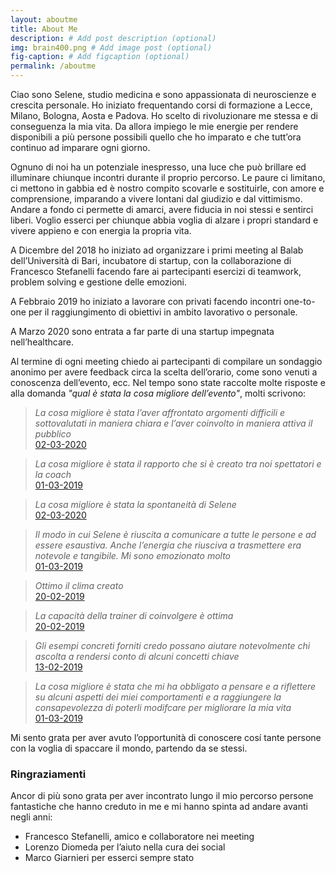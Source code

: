 ```yaml
---
layout: aboutme
title: About Me
description: # Add post description (optional)
img: brain400.png # Add image post (optional)
fig-caption: # Add figcaption (optional)
permalink: /aboutme
---
```

Ciao sono Selene, studio medicina e sono appassionata di neuroscienze e crescita personale. Ho iniziato frequentando corsi di formazione a Lecce, Milano, Bologna, Aosta e Padova. Ho scelto di rivoluzionare me stessa e di conseguenza la mia vita. Da allora impiego le mie energie per rendere disponibili a più persone possibili quello che ho imparato e che tutt’ora continuo ad imparare ogni giorno.

Ognuno di noi ha un potenziale inespresso, una luce che può brillare ed illuminare chiunque incontri durante il proprio percorso. Le paure ci limitano, ci mettono in gabbia ed è nostro compito scovarle e sostituirle, con amore e comprensione, imparando a vivere lontani dal giudizio e dal vittimismo. Andare a fondo ci permette di amarci, avere fiducia in noi stessi e sentirci liberi. Voglio esserci per chiunque abbia voglia di alzare i propri standard e vivere appieno e con energia la propria vita.

A Dicembre del 2018 ho iniziato ad organizzare i primi meeting al Balab dell’Università di Bari, incubatore di startup, con la collaborazione di Francesco Stefanelli facendo fare ai partecipanti esercizi di teamwork, problem solving e gestione delle emozioni.

A Febbraio 2019 ho iniziato a lavorare con privati facendo incontri one-to-one per il raggiungimento di obiettivi in ambito lavorativo o personale.

A Marzo 2020 sono entrata a far parte di una startup impegnata nell’healthcare.

Al termine di ogni meeting chiedo ai partecipanti di compilare un sondaggio anonimo per avere feedback circa la scelta dell’orario, come sono venuti a conoscenza dell’evento, ecc. Nel tempo sono state raccolte molte risposte e alla domanda _"qual è stata la cosa migliore dell’evento"_, molti scrivono:

> _La cosa migliore è stata l’aver affrontato argomenti difficili e sottovalutati in maniera chiara e l’aver coinvolto in maniera attiva il pubblico_<br>[02-03-2020](https://selenecolapietra.it/la-scienza-delle-emozioni/)

> _La cosa migliore è stata il rapporto che si è creato tra noi spettatori e la coach_<br>[01-03-2019](https://selenecolapietra.it/subire-o-agire/)

> _La cosa migliore è stata la spontaneità di Selene_<br>[02-03-2020](https://selenecolapietra.it/la-scienza-delle-emozioni/)

> _Il modo in cui Selene è riuscita a comunicare a tutte le persone e ad essere esaustiva. Anche l’energia che riusciva a trasmettere era notevole e tangibile. Mi sono emozionato molto_<br>[01-03-2019](https://selenecolapietra.it/subire-o-agire/)

> _Ottimo il clima creato_<br>[20-02-2019](https://selenecolapietra.it/Inconscio-e-neuroscienze/)

> _La capacità della trainer di coinvolgere è ottima_<br>[20-02-2019](https://selenecolapietra.it/Inconscio-e-neuroscienze/)

> _Gli esempi concreti forniti credo possano aiutare notevolmente chi ascolta a rendersi conto di alcuni concetti chiave_<br>[13-02-2019](https://selenecolapietra.it/gestione-delle-emozioni/)

> _La cosa migliore è stata che mi ha obbligato a pensare e a riflettere su alcuni aspetti dei miei comportamenti e a raggiungere la consapevolezza di poterli modifcare per migliorare la mia vita_<br>[01-03-2019](https://selenecolapietra.it/subire-o-agire/)

Mi sento grata per aver avuto l’opportunità di conoscere cosí tante persone con la voglia di spaccare il mondo, partendo da se stessi.


### Ringraziamenti
Ancor di più sono grata per aver incontrato lungo il mio percorso persone fantastiche che hanno creduto in me e mi hanno spinta ad andare avanti negli anni:
* Francesco Stefanelli, amico e collaboratore nei meeting
* Lorenzo Diomeda per l’aiuto nella cura dei social
* Marco Giarnieri per esserci sempre stato
